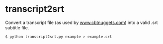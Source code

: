 # transcript2srt

Convert a transcript file (as used by www.cbtnuggets.com) into a valid .srt subtitle file.

```sh
$ python transcript2srt.py example > example.srt
```